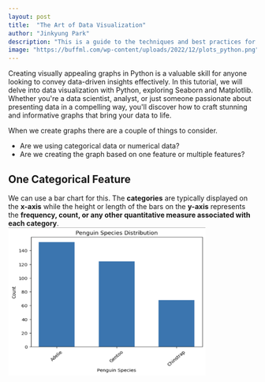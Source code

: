 ```yaml
---
layout: post
title:  "The Art of Data Visualization"
author: "Jinkyung Park"
description: "This is a guide to the techniques and best practices for creating stunning graphs in Python."
image: "https://buffml.com/wp-content/uploads/2022/12/plots_python.png"
--- 
```


Creating visually appealing graphs in Python is a valuable skill for anyone looking to convey data-driven insights effectively. In this tutorial, we will delve into data visualization with Python, exploring Seaborn and Matplotlib. Whether you're a data scientist, analyst, or just someone passionate about presenting data in a compelling way, you'll discover how to craft stunning and informative graphs that bring your data to life.

When we create graphs there are a couple of things to consider.<br>
* Are we using categorical data or numerical data?<br>
* Are we creating the graph based on one feature or multiple features?


<h2><strong>One Categorical Feature</strong></h2>
We can use a bar chart for this. The <strong>categories</strong> are typically displayed on the <strong>x-axis</strong> while the height or length of the bars on the <strong>y-axis</strong> represents the <strong>frequency, count, or any other quantitative measure associated with each category</strong>.

<img src="https://github.com/JinSadiePark/JinSadiePark.github.io/blob/main/_posts/Screenshot%202023-10-13%20at%201.18.02%20PM.png?raw=true" alt="Resized Image" width="400" height="300">



